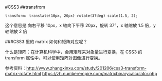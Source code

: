 #CSS3
##transfrom

```
transform: translate(10px, 20px) rotate(37deg) scale(1.5, 2);
```

这个意思是:向右平移 10px，x 轴向下平移 20px，旋转 37°，x 轴缩放 1.5 倍，y 轴缩放 2 倍

###CSS3 里的 matrix 如何和矩阵对应呢？

什么是矩阵：在计算机科学中，会用矩阵来对象量进行变换，在 CSS3 的 transform 属性中，可以使用矩阵对图像进行变换。

参考资料：http://www.zhangxinxu.com/study/201206/css3-transform-matrix-rotate.html
https://zh.numberempire.com/matrixbinarycalculator.php
